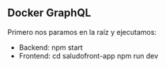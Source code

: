 ## Docker GraphQL

Primero nos paramos en la raíz y ejecutamos:

* Backend: 
    npm start
* Frontend: 
    cd saludofront-app 
    npm run dev 
